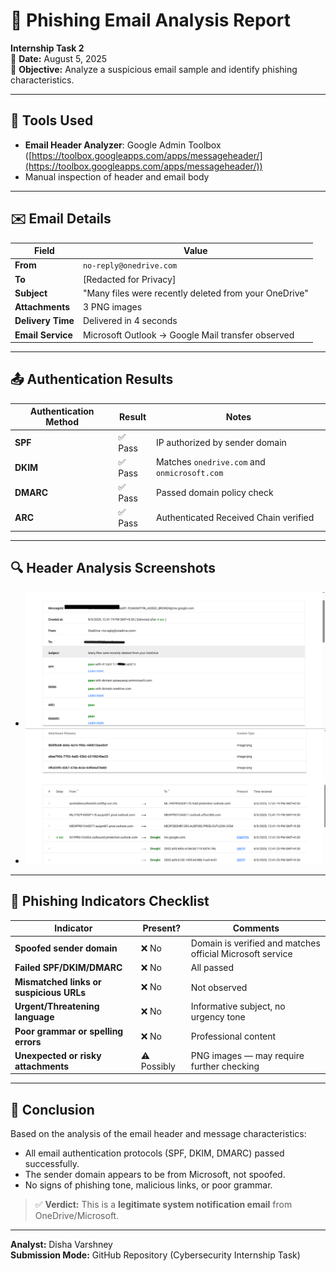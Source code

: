 # 📄 Phishing Email Analysis Report

**Internship Task 2**  
📅 **Date:** August 5, 2025  
🎯 **Objective:** Analyze a suspicious email sample and identify phishing characteristics.

---

## 🧰 Tools Used

- **Email Header Analyzer**: Google Admin Toolbox  
  ([https://toolbox.googleapps.com/apps/messageheader/](https://toolbox.googleapps.com/apps/messageheader/))
- Manual inspection of header and email body

---

## ✉️ Email Details

| Field | Value |
|-------|-------|
| **From** | `no-reply@onedrive.com` |
| **To** | [Redacted for Privacy] |
| **Subject** | "Many files were recently deleted from your OneDrive" |
| **Attachments** | 3 PNG images |
| **Delivery Time** | Delivered in 4 seconds |
| **Email Service** | Microsoft Outlook → Google Mail transfer observed |

---

## 📤 Authentication Results

| Authentication Method | Result | Notes |
|-----------------------|--------|-------|
| **SPF** | ✅ Pass | IP authorized by sender domain |
| **DKIM** | ✅ Pass | Matches `onedrive.com` and `onmicrosoft.com` |
| **DMARC** | ✅ Pass | Passed domain policy check |
| **ARC** | ✅ Pass | Authenticated Received Chain verified |

---

## 🔍 Header Analysis Screenshots

- ![Header Screenshot 1](redacted-screenshot-1.png)  
- ![Header Screenshot 2](redacted-screenshot-2.png)

---

## 🧪 Phishing Indicators Checklist

| Indicator | Present? | Comments |
|-----------|----------|----------|
| **Spoofed sender domain** | ❌ No | Domain is verified and matches official Microsoft service |
| **Failed SPF/DKIM/DMARC** | ❌ No | All passed |
| **Mismatched links or suspicious URLs** | ❌ No | Not observed |
| **Urgent/Threatening language** | ❌ No | Informative subject, no urgency tone |
| **Poor grammar or spelling errors** | ❌ No | Professional content |
| **Unexpected or risky attachments** | ⚠️ Possibly | PNG images — may require further checking |

---

## 🧠 Conclusion

Based on the analysis of the email header and message characteristics:

- All email authentication protocols (SPF, DKIM, DMARC) passed successfully.
- The sender domain appears to be from Microsoft, not spoofed.
- No signs of phishing tone, malicious links, or poor grammar.

> ✅ **Verdict:** This is a **legitimate system notification email** from OneDrive/Microsoft.

---

**Analyst:** Disha Varshney  
**Submission Mode:** GitHub Repository (Cybersecurity Internship Task)
